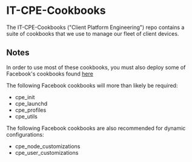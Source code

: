 # IT-CPE-Cookbooks
The IT-CPE-Cookbooks ("Client Platform Engineering") repo contains a suite of cookbooks that we use to manage our fleet of client devices.

## Notes
In order to use most of these cookbooks, you must also deploy some of Facebook's cookbooks found [here](https://github.com/facebook/IT-CPE/tree/master/chef)

The following Facebook cookbooks will more than likely be required:
- cpe_init
- cpe_launchd
- cpe_profiles
- cpe_utils

The following Facebook cookbooks are also recommended for dynamic configurations:
- cpe_node_customizations
- cpe_user_customizations
